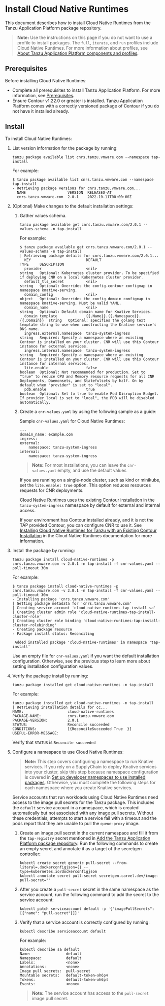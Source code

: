 # Install Cloud Native Runtimes

This document describes how to install Cloud Native Runtimes
from the Tanzu Application Platform package repository.

>**Note:** Use the instructions on this page if you do not want to use a profile to install packages.
The `full`, `iterate`, and `run` profiles include Cloud Native Runtimes.
For more information about profiles, see [About Tanzu Application Platform components and profiles](../about-package-profiles.hbs.md).

## <a id='cnr-prereqs'></a>Prerequisites

Before installing Cloud Native Runtimes:

- Complete all prerequisites to install Tanzu Application Platform. For more information, see [Prerequisites](../prerequisites.hbs.md).
- Ensure Contour v1.22.0 or greater is installed. Tanzu Application Platform comes with a correctly versioned package of Contour if you do not have it installed already.

## <a id='cnr-install'></a> Install

To install Cloud Native Runtimes:

1. List version information for the package by running:

    ```console
    tanzu package available list cnrs.tanzu.vmware.com --namespace tap-install
    ```

    For example:

    ```console
    $ tanzu package available list cnrs.tanzu.vmware.com --namespace tap-install
    - Retrieving package versions for cnrs.tanzu.vmware.com...
      NAME                   VERSION  RELEASED-AT
      cnrs.tanzu.vmware.com  2.0.1    2022-10-11T00:00:00Z
    ```

1. (Optional) Make changes to the default installation settings:

    1. Gather values schema.

        ```console
        tanzu package available get cnrs.tanzu.vmware.com/2.0.1 --values-schema -n tap-install
        ```

        For example:

        ```console
        $ tanzu package available get cnrs.tanzu.vmware.com/2.0.1 --values-schema -n tap-install
        | Retrieving package details for cnrs.tanzu.vmware.com/2.0.1...
          KEY                         DEFAULT                               TYPE     DESCRIPTION
          provider                    <nil>                                 string   Optional: Kubernetes cluster provider. To be specified if deploying CNR on a local Kubernetes cluster provider.
          default_tls_secret          <nil>                                 string   Optional: Overrides the config-contour configmap in namespace knative-serving.
          domain_config               <nil>                                 object   Optional: Overrides the config-domain configmap in namespace knative-serving. Must be valid YAML.
          domain_name                 <nil>                                 string   Optional: Default domain name for Knative Services.
          domain_template             {{.Name}}.{{.Namespace}}.{{.Domain}}  string   Optional: specifies the golang text template string to use when constructing the Knative service's DNS name.
          ingress.external.namespace  tanzu-system-ingress                  string   Required: Specify a namespace where an existing Contour is installed on your cluster. CNR will use this Contour instance for external services.
          ingress.internal.namespace  tanzu-system-ingress                  string   Required: Specify a namespace where an existing Contour is installed on your cluster. CNR will use this Contour instance for internal services.
          lite.enable                 false                                 boolean  Optional: Not recommended for production. Set to "true" to reduce CPU and Memory resource requests for all CNR Deployments, Daemonsets, and Statefulsets by half. On by default when "provider" is set to "local".
          pdb.enable                  true                                  boolean  Optional: Set to true to enable Pod Disruption Budget. If provider local is set to "local", the PDB will be disabled automatically.
        ```

    1. Create a `cnr-values.yaml` by using the following sample as a guide:

        Sample `cnr-values.yaml` for Cloud Native Runtimes:


        ```console
        ---
        domain_name: example.com
        ingress:
        external:
            namespace: tanzu-system-ingress
        internal:
            namespace: tanzu-system-ingress
        ```

        >**Note:** For most installations, you can leave the `cnr-values.yaml` empty, and use the default values.

        If you are running on a single-node cluster, such as kind or minikube, set the `lite.enable: true`
        option. This option reduces resources requests for CNR deployments.

        Cloud Native Runtimes uses the existing Contour installation in the  `tanzu-system-ingress` namespace by default for external and internal access.

        If your environment has Contour installed already, and it is not the TAP provided Contour, you can configure CNR to use it. See [Installing Cloud Native Runtimes for Tanzu with an Existing Contour Installation](https://docs.vmware.com/en/Cloud-Native-Runtimes-for-VMware-Tanzu/2.0/tanzu-cloud-native-runtimes/GUID-contour.html) in the Cloud Native Runtimes documentation for more information.

1. Install the package by running:

    ```console
    tanzu package install cloud-native-runtimes -p cnrs.tanzu.vmware.com -v 2.0.1 -n tap-install -f cnr-values.yaml --poll-timeout 30m
    ```

    For example:

    ```console
    $ tanzu package install cloud-native-runtimes -p cnrs.tanzu.vmware.com -v 2.0.1 -n tap-install -f cnr-values.yaml --poll-timeout 30m
    - Installing package 'cnrs.tanzu.vmware.com'
    | Getting package metadata for 'cnrs.tanzu.vmware.com'
    | Creating service account 'cloud-native-runtimes-tap-install-sa'
    | Creating cluster admin role 'cloud-native-runtimes-tap-install-cluster-role'
    | Creating cluster role binding 'cloud-native-runtimes-tap-install-cluster-rolebinding'
    - Creating package resource
    - Package install status: Reconciling

     Added installed package 'cloud-native-runtimes' in namespace 'tap-install'
    ```

    Use an empty file for `cnr-values.yaml` if you want the default installation configuration. Otherwise, see the previous step to learn more about setting installation configuration values.

1. Verify the package install by running:

    ```console
    tanzu package installed get cloud-native-runtimes -n tap-install
    ```

    For example:

    ```console
    tanzu package installed get cloud-native-runtimes -n tap-install
    | Retrieving installation details for cc...
    NAME:                    cloud-native-runtimes
    PACKAGE-NAME:            cnrs.tanzu.vmware.com
    PACKAGE-VERSION:         2.0.1
    STATUS:                  Reconcile succeeded
    CONDITIONS:              [{ReconcileSucceeded True  }]
    USEFUL-ERROR-MESSAGE:
    ```

    Verify that `STATUS` is `Reconcile succeeded`

1. Configure a namespace to use Cloud Native Runtimes:

   >**Note:** This step covers configuring a namespace to run Knative services.
   >If you rely on a SupplyChain to deploy Knative services into your cluster,
   >skip this step because namespace configuration is covered in
   >[Set up developer namespaces to use installed packages](../set-up-namespaces.hbs.md).
   >Otherwise, you must complete the following steps for each namespace where you create Knative services.

   Service accounts that run workloads using Cloud Native Runtimes need access to the image pull secrets for the Tanzu package.
   This includes the `default` service account in a namespace, which is created automatically but not associated with any image pull secrets.
   Without these credentials, attempts to start a service fail with a timeout and the pods report that they are unable to pull the `queue-proxy` image.

    1. Create an image pull secret in the current namespace and fill it from the `tap-registry`
    secret mentioned in [Add the Tanzu Application Platform package repository](../install.hbs.md#add-tap-package-repo).
       Run the following commands to create an empty secret and annotate it as a target of the secretgen
       controller:

        ```console
        kubectl create secret generic pull-secret --from-literal=.dockerconfigjson={} --type=kubernetes.io/dockerconfigjson
        kubectl annotate secret pull-secret secretgen.carvel.dev/image-pull-secret=""
        ```

    1. After you create a `pull-secret` secret in the same namespace as the service account,
    run the following command to add the secret to the service account:

        ```console
        kubectl patch serviceaccount default -p '{"imagePullSecrets": [{"name": "pull-secret"}]}'
        ```

    1. Verify that a service account is correctly configured by running:

        ```console
        kubectl describe serviceaccount default
        ```

        For example:

        ```console
        kubectl describe sa default
        Name:                default
        Namespace:           default
        Labels:              <none>
        Annotations:         <none>
        Image pull secrets:  pull-secret
        Mountable secrets:   default-token-xh6p4
        Tokens:              default-token-xh6p4
        Events:              <none>
        ```

        >**Note:** The service account has access to the `pull-secret` image pull secret.

